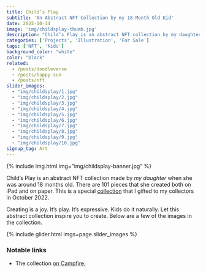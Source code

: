 ```yaml
---
title: Child’s Play
subtitle: 'An Abstract NFT Collection by my 18 Month Old Kid'
date: 2022-10-14
image: 'img/childsplay-thumb.jpg'
description: "Child’s Play is an abstract NFT collection by my daughter. There are 101 pieces that she’s created both on my iPad and on paper."
categories: ['Projects', 'Illustration', 'For Sale']
tags: ['NFT', 'Kids']
background_color: "white"
color: "black"
related:
  - /posts/doodleverse
  - /posts/happy-sun
  - /posts/nft
slider_images:
  - "img/childsplay/1.jpg"
  - "img/childsplay/2.jpg"
  - "img/childsplay/3.jpg"
  - "img/childsplay/4.jpg"
  - "img/childsplay/5.jpg"
  - "img/childsplay/6.jpg"
  - "img/childsplay/7.jpg"
  - "img/childsplay/8.jpg"
  - "img/childsplay/9.jpg"
  - "img/childsplay/10.jpg"
signup_tag: Art
---
```

{% include img.html img="img/childsplay-banner.jpg" %}

Child’s Play is an abstract NFT collection made by *my daughter* when she was around 18 months old. There are 101 pieces that she created both on iPad and on paper. This is a special [collection](https://campfire.exchange/collections/0x063d76a8d094fafad03e7539a8c88bc3fc049423) that I gifted to my collectors in October 2022.

Creating is a joy. It’s play. It’s expressive. Kids do it naturally. Let this abstract collection inspire you to create. Below are a few of the images in the collection.

{% include glider.html imgs=page.slider_images %}

### Notable links
- The collection [on Campfire.](https://campfire.exchange/collections/0x063d76a8d094fafad03e7539a8c88bc3fc049423)
